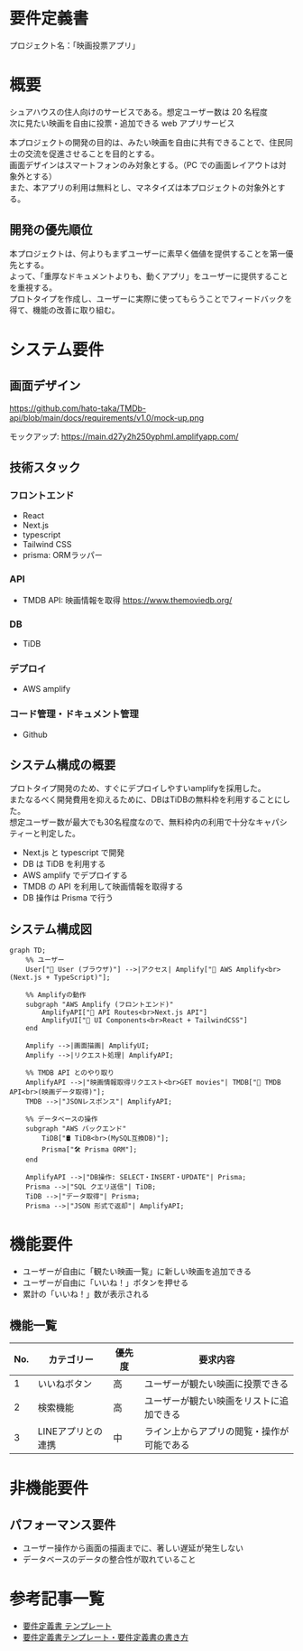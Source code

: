 # 要件定義書

プロジェクト名：「映画投票アプリ」

# 概要

シュアハウスの住人向けのサービスである。想定ユーザー数は 20 名程度  
次に見たい映画を自由に投票・追加できる web アプリサービス

本プロジェクトの開発の目的は、みたい映画を自由に共有できることで、住民同士の交流を促進させることを目的とする。  
画面デザインはスマートフォンのみ対象とする。（PC での画面レイアウトは対象外とする）  
また、本アプリの利用は無料とし、マネタイズは本プロジェクトの対象外とする。

## 開発の優先順位

本プロジェクトは、何よりもまずユーザーに素早く価値を提供することを第一優先とする。  
よって、「重厚なドキュメントよりも、動くアプリ」をユーザーに提供することを重視する。  
プロトタイプを作成し、ユーザーに実際に使ってもらうことでフィードバックを得て、機能の改善に取り組む。

# システム要件

## 画面デザイン
https://github.com/hato-taka/TMDb-api/blob/main/docs/requirements/v1.0/mock-up.png

モックアップ: https://main.d27y2h250yphml.amplifyapp.com/

## 技術スタック

### フロントエンド
- React
- Next.js
- typescript
- Tailwind CSS
- prisma: ORMラッパー

### API
- TMDB API: 映画情報を取得 https://www.themoviedb.org/

### DB
- TiDB

### デプロイ
- AWS amplify

### コード管理・ドキュメント管理
- Github

## システム構成の概要
プロトタイプ開発のため、すぐにデプロイしやすいamplifyを採用した。  
またなるべく開発費用を抑えるために、DBはTiDBの無料枠を利用することにした。  
想定ユーザー数が最大でも30名程度なので、無料枠内の利用で十分なキャパシティーと判定した。

- Next.js と typescript で開発
- DB は TiDB を利用する
- AWS amplify でデプロイする
- TMDB の API を利用して映画情報を取得する
- DB 操作は Prisma で行う

## システム構成図

```mermaid
graph TD;
    %% ユーザー
    User["👤 User (ブラウザ)"] -->|アクセス| Amplify["🚀 AWS Amplify<br>(Next.js + TypeScript)"];

    %% Amplifyの動作
    subgraph "AWS Amplify (フロントエンド)"
        AmplifyAPI["📡 API Routes<br>Next.js API"]
        AmplifyUI["🎨 UI Components<br>React + TailwindCSS"]
    end

    Amplify -->|画面描画| AmplifyUI;
    Amplify -->|リクエスト処理| AmplifyAPI;

    %% TMDB API とのやり取り
    AmplifyAPI -->|"映画情報取得リクエスト<br>GET movies"| TMDB["🎥 TMDB API<br>(映画データ取得)"];
    TMDB -->|"JSONレスポンス"| AmplifyAPI;

    %% データベースの操作
    subgraph "AWS バックエンド"
        TiDB["🛢 TiDB<br>(MySQL互換DB)"];
        Prisma["🛠 Prisma ORM"];
    end

    AmplifyAPI -->|"DB操作: SELECT・INSERT・UPDATE"| Prisma;
    Prisma -->|"SQL クエリ送信"| TiDB;
    TiDB -->|"データ取得"| Prisma;
    Prisma -->|"JSON 形式で返却"| AmplifyAPI;
```

# 機能要件

- ユーザーが自由に「観たい映画一覧」に新しい映画を追加できる
- ユーザーが自由に「いいね！」ボタンを押せる
- 累計の「いいね！」数が表示される

## 機能一覧

| No. | カテゴリー   | 優先度 | 要求内容                         |
| --- | ------------ | ------ | -------------------------------- |
| 1   | いいねボタン | 高     | ユーザーが観たい映画に投票できる |
| 2 | 検索機能 | 高 | ユーザーが観たい映画をリストに追加できる |
| 3 | LINEアプリとの連携 | 中 | ライン上からアプリの閲覧・操作が可能である |


# 非機能要件

## パフォーマンス要件

- ユーザー操作から画面の描画までに、著しい遅延が発生しない
- データベースのデータの整合性が取れていること

# 参考記事一覧

- [要件定義書 テンプレート](https://notepm.jp/template/requirement-definition)
- [要件定義書テンプレート・要件定義書の書き方](https://qiita.com/syantien/items/9a8a7cbaeca2be3ef0d7)
